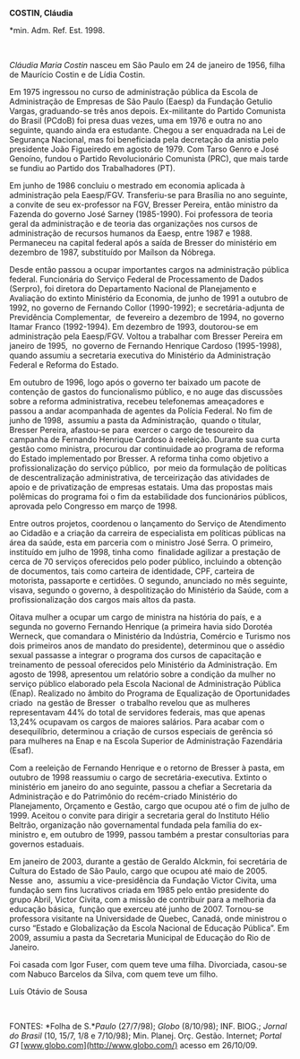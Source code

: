 **COSTIN, Cláudia**

\*min. Adm. Ref. Est. 1998.

 

*Cláudia Maria Costin* nasceu em São Paulo em 24 de janeiro de 1956,
filha de Maurício Costin e de Lídia Costin.

Em 1975 ingressou no curso de administração pública da Escola de
Administração de Empresas de São Paulo (Eaesp) da Fundação Getulio
Vargas, graduando-se três anos depois. Ex-militante do Partido Comunista
do Brasil (PCdoB) foi presa duas vezes, uma em 1976 e outra no ano
seguinte, quando ainda era estudante. Chegou a ser enquadrada na Lei de
Segurança Nacional, mas foi beneficiada pela decretação da anistia pelo
presidente João Figueiredo em agosto de 1979. Com Tarso Genro e José
Genoíno, fundou o Partido Revolucionário Comunista (PRC), que mais tarde
se fundiu ao Partido dos Trabalhadores (PT).

Em junho de 1986 concluiu o mestrado em economia aplicada à
administração pela Eaesp/FGV. Transferiu-se para Brasília no ano
seguinte, a convite de seu ex-professor na FGV, Bresser Pereira, então
ministro da Fazenda do governo José Sarney (1985-1990). Foi professora
de teoria geral da administração e de teoria das organizações nos cursos
de administração de recursos humanos da Eaesp, entre 1987 e 1988.
Permaneceu na capital federal após a saída de Bresser do ministério em
dezembro de 1987, substituído por Maílson da Nóbrega.

Desde então passou a ocupar importantes cargos na administração pública
federal. Funcionária do Serviço Federal de Processamento de Dados
(Serpro), foi diretora do Departamento Nacional de Planejamento e
Avaliação do extinto Ministério da Economia, de junho de 1991 a outubro
de 1992, no governo de Fernando Collor (1990-1992); e secretária-adjunta
de Previdência Complementar,  de fevereiro a dezembro de 1994, no
governo Itamar Franco (1992-1994). Em dezembro de 1993, doutorou-se em
administração pela Eaesp/FGV. Voltou a trabalhar com Bresser Pereira em
janeiro de 1995,  no governo de Fernando Henrique Cardoso (1995-1998),
quando assumiu a secretaria executiva do Ministério da Administração
Federal e Reforma do Estado.

Em outubro de 1996, logo após o governo ter baixado um pacote de
contenção de gastos do funcionalismo público, e no auge das discussões
sobre a reforma administrativa, recebeu telefonemas ameaçadores e passou
a andar acompanhada de agentes da Polícia Federal. No fim de junho de
1998,  assumiu a pasta da Administração,  quando o titular, Bresser
Pereira, afastou-se para  exercer o cargo de tesoureiro da campanha de
Fernando Henrique Cardoso à reeleição. Durante sua curta gestão como
ministra, procurou dar continuidade ao programa de reforma do Estado
implementado por Bresser. A reforma tinha como objetivo a
profissionalização do serviço público,  por meio da formulação de
políticas de descentralização administrativa, de terceirização das
atividades de apoio e de privatização de empresas estatais. Uma das
propostas mais polêmicas do programa foi o fim da estabilidade dos
funcionários públicos, aprovada pelo Congresso em março de 1998.

Entre outros projetos, coordenou o lançamento do Serviço de Atendimento
ao Cidadão e a criação da carreira de especialista em políticas públicas
na área da saúde, esta em parceria com o ministro José Serra. O
primeiro, instituído em julho de 1998, tinha como  finalidade agilizar a
prestação de cerca de 70 serviços oferecidos pelo poder público,
incluindo a obtenção de documentos, tais como carteira de identidade,
CPF, carteira de motorista, passaporte e certidões. O segundo, anunciado
no mês seguinte, visava, segundo o governo, à despolitização do
Ministério da Saúde, com a profissionalização dos cargos mais altos da
pasta.

Oitava mulher a ocupar um cargo de ministra na história do país, e a
segunda no governo Fernando Henrique (a primeira havia sido Dorotéa
Werneck, que comandara o Ministério da Indústria, Comércio e Turismo nos
dois primeiros anos de mandato do presidente), determinou que o assédio
sexual passasse a integrar o programa dos cursos de capacitação e
treinamento de pessoal oferecidos pelo Ministério da Administração. Em
agosto de 1998, apresentou um relatório sobre a condição da mulher no
serviço público elaborado pela Escola Nacional de Administração Pública
(Enap). Realizado no âmbito do Programa de Equalização de Oportunidades
criado  na gestão de Bresser  o trabalho revelou que as mulheres
representavam 44% do total de servidores federais, mas que apenas 13,24%
ocupavam os cargos de maiores salários. Para acabar com o desequilíbrio,
determinou a criação de cursos especiais de gerência só para mulheres na
Enap e na Escola Superior de Administração Fazendária (Esaf).

Com a reeleição de Fernando Henrique e o retorno de Bresser à pasta, em
outubro de 1998 reassumiu o cargo de secretária-executiva. Extinto o
ministério em janeiro do ano seguinte, passou a chefiar a Secretaria da
Administração e do Patrimônio do recém-criado Ministério do
Planejamento, Orçamento e Gestão, cargo que ocupou até o fim de julho de
1999. Aceitou o convite para dirigir a secretaria geral do Instituto
Hélio Beltrão, organização não governamental fundada pela família do
ex-ministro e, em outubro de 1999, passou também a prestar consultorias
para governos estaduais.

Em janeiro de 2003, durante a gestão de Geraldo Alckmin, foi secretária
de Cultura do Estado de São Paulo, cargo que ocupou até maio de 2005.
Nesse  ano,  assumiu a vice-presidência da Fundação Victor Civita, uma
fundação sem fins lucrativos criada em 1985 pelo então presidente do
grupo Abril, Victor Civita, com a missão de contribuir para a melhoria
da educação básica,  função que exerceu até junho de 2007. Tornou-se
professora visitante na Universidade de Quebec, Canadá, onde ministrou o
curso “Estado e Globalização da Escola Nacional de Educação Pública”. Em
2009, assumiu a pasta da Secretaria Municipal de Educação do Rio de
Janeiro.

Foi casada com Igor Fuser, com quem teve uma filha. Divorciada, casou-se
com Nabuco Barcelos da Silva, com quem teve um filho.

Luís Otávio de Sousa

 

FONTES: *Folha de S.**Paulo* (27/7/98); *Globo* (8/10/98); INF. BIOG.;
*Jornal do Brasil* (10, 15/7, 1/8 e 7/10/98); Min. Planej. Orç. Gestão.
Internet; *Portal G1* [www.globo.com](http://www.globo.com/) acesso em
26/10/09.

 
